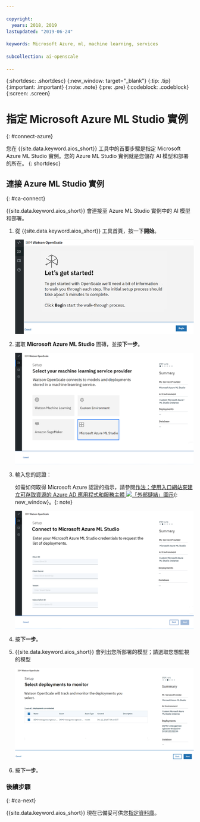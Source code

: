 ```yaml
---

copyright:
  years: 2018, 2019
lastupdated: "2019-06-24"

keywords: Microsoft Azure, ml, machine learning, services

subcollection: ai-openscale

---
```


{:shortdesc: .shortdesc}
{:new_window: target="_blank"}
{:tip: .tip}
{:important: .important}
{:note: .note}
{:pre: .pre}
{:codeblock: .codeblock}
{:screen: .screen}

# 指定 Microsoft Azure ML Studio 實例
{: #connect-azure}

您在 {{site.data.keyword.aios_short}} 工具中的首要步驟是指定 Microsoft Azure ML Studio 實例。您的 Azure ML Studio 實例就是您儲存 AI 模型和部署的所在。
{: shortdesc}

## 連接 Azure ML Studio 實例
{: #ca-connect}

{{site.data.keyword.aios_short}} 會連接至 Azure ML Studio 實例中的 AI 模型和部署。

1.  從 {{site.data.keyword.aios_short}} 工具首頁，按一下**開始**。

    ![首頁](images/gs-config-start.png)

1.  選取 **Microsoft Azure ML Studio** 圖磚，並按**下一步**。

    ![選取 Azure ML Studio](images/connect-azure.png)

1.  輸入您的認證：

    如需如何取得 Microsoft Azure 認證的指示，請參閱[作法：使用入口網站來建立可存取資源的 Azure AD 應用程式和服務主體 ![「外部鏈結」圖示](../../icons/launch-glyph.svg "「外部鏈結」圖示")](https://docs.microsoft.com/en-us/azure/active-directory/develop/howto-create-service-principal-portal){: new_window}。{: note}

    ![輸入 Azure ML Studio 認證](images/connect-azure-cred.png)

1.  按**下一步**。

1.  {{site.data.keyword.aios_short}} 會列出您所部署的模型；請選取您想監視的模型

    ![選取 MS Azure 部署模型](images/connect-azure-deploys.png)

1.  按**下一步**。

### 後續步驟
{: #ca-next}

{{site.data.keyword.aios_short}} 現在已備妥可供您[指定資料庫](/docs/services/ai-openscale?topic=ai-openscale-connect-db#connect-db)。

